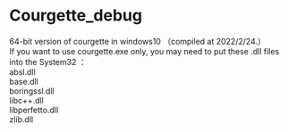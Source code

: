 # Courgette_debug
64-bit version of courgette in windows10 （compiled at 2022/2/24.）
<br>If you want to use courgette.exe only, you may need to put these .dll files into the System32 ：
<br>absl.dll
<br>base.dll
<br>boringssl.dll
<br>libc++.dll
<br>libperfetto.dll
<br>zlib.dll
